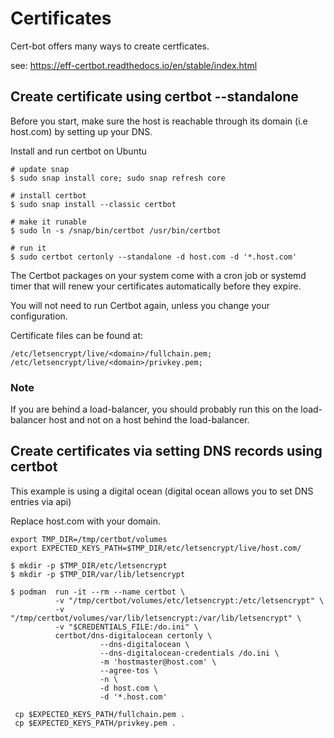 # Certificates

Cert-bot offers many ways to create certficates.

see: https://eff-certbot.readthedocs.io/en/stable/index.html

## Create certificate using certbot --standalone

Before you start, make sure the host is reachable through its domain (i.e host.com) by setting up your DNS.

Install and run certbot on Ubuntu

```
# update snap
$ sudo snap install core; sudo snap refresh core

# install certbot
$ sudo snap install --classic certbot

# make it runable
$ sudo ln -s /snap/bin/certbot /usr/bin/certbot

# run it
$ sudo certbot certonly --standalone -d host.com -d '*.host.com'
```

The Certbot packages on your system come with a cron job or systemd timer that will renew your certificates automatically 
before they expire. 

You will not need to run Certbot again, unless you change your configuration. 

Certificate files can be found at:

```
/etc/letsencrypt/live/<domain>/fullchain.pem;
/etc/letsencrypt/live/<domain>/privkey.pem;
```    

### Note

If you are behind a load-balancer, you should probably run this on the load-balancer host and not on 
a host behind the load-balancer.

## Create certificates via setting DNS records using certbot

This example is using a digital ocean (digital ocean allows you to set DNS entries via api)

Replace host.com with your domain.

```
export TMP_DIR=/tmp/certbot/volumes
export EXPECTED_KEYS_PATH=$TMP_DIR/etc/letsencrypt/live/host.com/

$ mkdir -p $TMP_DIR/etc/letsencrypt
$ mkdir -p $TMP_DIR/var/lib/letsencrypt

$ podman  run -it --rm --name certbot \
          -v "/tmp/certbot/volumes/etc/letsencrypt:/etc/letsencrypt" \
          -v "/tmp/certbot/volumes/var/lib/letsencrypt:/var/lib/letsencrypt" \
          -v "$CREDENTIALS_FILE:/do.ini" \
          certbot/dns-digitalocean certonly \
                    --dns-digitalocean \
                    --dns-digitalocean-credentials /do.ini \
                    -m 'hostmaster@host.com' \
                    --agree-tos \
                    -n \
                    -d host.com \
                    -d '*.host.com'

 cp $EXPECTED_KEYS_PATH/fullchain.pem .
 cp $EXPECTED_KEYS_PATH/privkey.pem .
